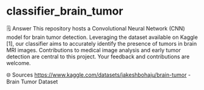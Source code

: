 # classifier_brain_tumor
🗒️ Answer
This repository hosts a Convolutional Neural Network (CNN) model for brain tumor detection. Leveraging the dataset available on Kaggle [1], our classifier aims to accurately identify the presence of tumors in brain MRI images. Contributions to medical image analysis and early tumor detection are central to this project. Your feedback and contributions are welcome.

🌐 Sources
https://www.kaggle.com/datasets/jakeshbohaju/brain-tumor - Brain Tumor Dataset

